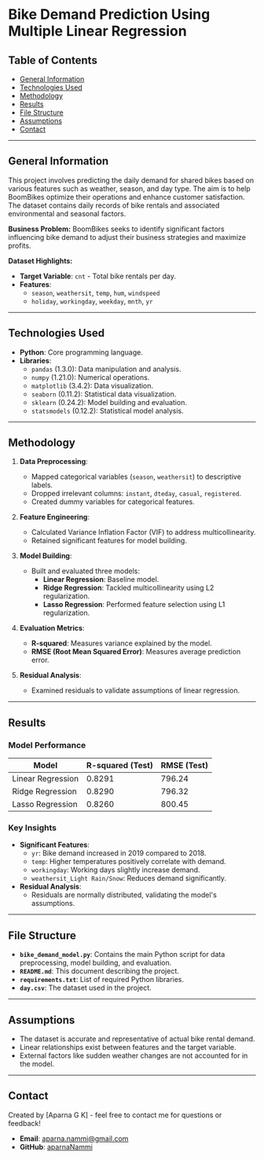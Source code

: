 # Bike Demand Prediction Using Multiple Linear Regression

## Table of Contents
* [General Information](#general-information)
* [Technologies Used](#technologies-used)
* [Methodology](#methodology)
* [Results](#results)
* [File Structure](#file-structure)
* [Assumptions](#assumptions)
* [Contact](#contact)

---

## General Information
This project involves predicting the daily demand for shared bikes based on various features such as weather, season, and day type. The aim is to help BoomBikes optimize their operations and enhance customer satisfaction. The dataset contains daily records of bike rentals and associated environmental and seasonal factors.

**Business Problem:**
BoomBikes seeks to identify significant factors influencing bike demand to adjust their business strategies and maximize profits.

**Dataset Highlights:**
- **Target Variable**: `cnt` - Total bike rentals per day.
- **Features**:
  - `season`, `weathersit`, `temp`, `hum`, `windspeed`
  - `holiday`, `workingday`, `weekday`, `mnth`, `yr`

---

## Technologies Used
- **Python**: Core programming language.
- **Libraries**:
  - `pandas` (1.3.0): Data manipulation and analysis.
  - `numpy` (1.21.0): Numerical operations.
  - `matplotlib` (3.4.2): Data visualization.
  - `seaborn` (0.11.2): Statistical data visualization.
  - `sklearn` (0.24.2): Model building and evaluation.
  - `statsmodels` (0.12.2): Statistical model analysis.

---

## Methodology
1. **Data Preprocessing**:
   - Mapped categorical variables (`season`, `weathersit`) to descriptive labels.
   - Dropped irrelevant columns: `instant`, `dteday`, `casual`, `registered`.
   - Created dummy variables for categorical features.

2. **Feature Engineering**:
   - Calculated Variance Inflation Factor (VIF) to address multicollinearity.
   - Retained significant features for model building.

3. **Model Building**:
   - Built and evaluated three models:
     - **Linear Regression**: Baseline model.
     - **Ridge Regression**: Tackled multicollinearity using L2 regularization.
     - **Lasso Regression**: Performed feature selection using L1 regularization.

4. **Evaluation Metrics**:
   - **R-squared**: Measures variance explained by the model.
   - **RMSE (Root Mean Squared Error)**: Measures average prediction error.

5. **Residual Analysis**:
   - Examined residuals to validate assumptions of linear regression.

---

## Results
### Model Performance
| Model            | R-squared (Test) | RMSE (Test) |
|-------------------|------------------|-------------|
| Linear Regression | 0.8291          | 796.24      |
| Ridge Regression  | 0.8290          | 796.32      |
| Lasso Regression  | 0.8260          | 800.45      |

### Key Insights
- **Significant Features**:
  - `yr`: Bike demand increased in 2019 compared to 2018.
  - `temp`: Higher temperatures positively correlate with demand.
  - `workingday`: Working days slightly increase demand.
  - `weathersit_Light Rain/Snow`: Reduces demand significantly.
- **Residual Analysis**:
  - Residuals are normally distributed, validating the model's assumptions.

---

## File Structure
- **`bike_demand_model.py`**: Contains the main Python script for data preprocessing, model building, and evaluation.
- **`README.md`**: This document describing the project.
- **`requirements.txt`**: List of required Python libraries.
- **`day.csv`**: The dataset used in the project.

---

## Assumptions
- The dataset is accurate and representative of actual bike rental demand.
- Linear relationships exist between features and the target variable.
- External factors like sudden weather changes are not accounted for in the model.

---

## Contact
Created by [Aparna G K] - feel free to contact me for questions or feedback!
- **Email**: aparna.nammi@gmail.com
- **GitHub**: [aparnaNammi](https://github.com/aparnaNammi)
